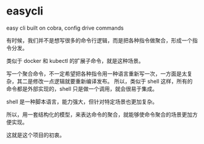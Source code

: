 # easycli
easy cli built on cobra, config drive commands

有时候，我们并不是想写很多的命令行逻辑，而是把各种指令做聚合，形成一个指令分发。

类似于 docker 和 kubectl 的扩展子命令，就是这种场景。

写一个聚合命令，不一定希望把各种指令用一种语言重新写一次，一方面是太复杂，其二是修改一点逻辑就要重新编译发布。
所以，类似于 shell 这样，所有的命令都是外部实现的，shell 只是做一个调用，就会很易于集成。

shell 是一种脚本语言，能力强大，但针对特定场景也更加复杂。

所以，用一套结构化的模型，来表达命令的聚合，就能够使命令聚合的场景更加方便实现。

这就是这个项目的初衷。
